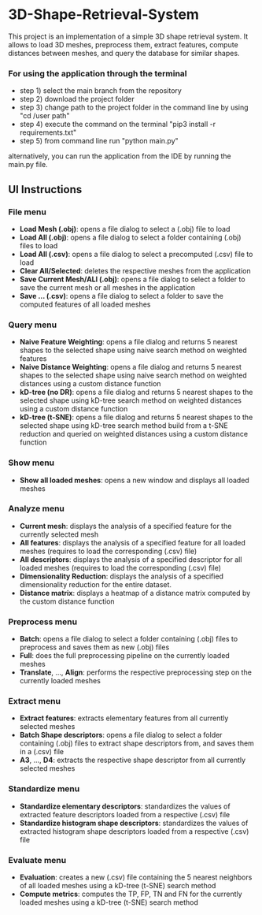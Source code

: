 # 3D-Shape-Retrieval-System

This project is an implementation of a simple 3D shape retrieval system.
It allows to load 3D meshes, preprocess them, extract features, compute distances between meshes, and query the database for similar shapes.

### For using the application through the terminal
* step 1) select the main branch from the repository
* step 2) download the project folder
* step 3) change path to the project folder in the command line by using "cd /user path"
* step 4) execute the command on the terminal "pip3 install -r requirements.txt"
* step 5) from command line run "python main.py"

alternatively, you can run the application from the IDE by running the main.py file.

## UI Instructions
### File menu
* __Load Mesh (.obj)__: opens a file dialog to select a (.obj) file to load
* __Load All (.obj)__: opens a file dialog to select a folder containing (.obj) files to load
* __Load All (.csv)__: opens a file dialog to select a precomputed (.csv) file to load
* __Clear All/Selected__: deletes the respective meshes from the application
* __Save Current Mesh/ALl (.obj)__: opens a file dialog to select a folder to save the current mesh or all meshes in the application
* __Save ... (.csv)__: opens a file dialog to select a folder to save the computed features of all loaded meshes

### Query menu
* __Naive Feature Weighting__: opens a file dialog and returns 5 nearest shapes to the selected shape using naive search method on weighted features
* __Naive Distance Weighting__: opens a file dialog and returns 5 nearest shapes to the selected shape using naive search method on weighted distances using a custom distance function
* __kD-tree (no DR)__: opens a file dialog and returns 5 nearest shapes to the selected shape using kD-tree search method on weighted distances using a custom distance function
* __kD-tree (t-SNE)__: opens a file dialog and returns 5 nearest shapes to the selected shape using kD-tree search method build from a t-SNE reduction and queried on weighted distances using a custom distance function

### Show menu
* __Show all loaded meshes__: opens a new window and displays all loaded meshes

### Analyze menu
* __Current mesh__: displays the analysis of a specified feature for the currently selected mesh
* __All features__: displays the analysis of a specified feature for all loaded meshes (requires to load the corresponding (.csv) file)
* __All descriptors__: displays the analysis of a specified descriptor for all loaded meshes (requires to load the corresponding (.csv) file)
* __Dimensionality Reduction__: displays the analysis of a specified dimensionality reduction for the entire dataset.
* __Distance matrix__: displays a heatmap of a distance matrix computed by the custom distance function

### Preprocess menu
* __Batch__: opens a file dialog to select a folder containing (.obj) files to preprocess and saves them as new (.obj) files
* __Full__: does the full preprocessing pipeline on the currently loaded meshes
* __Translate__, ..., __Align__: performs the respective preprocessing step on the currently loaded meshes

### Extract menu
* __Extract features__: extracts elementary features from all currently selected meshes
* __Batch Shape descriptors__: opens a file dialog to select a folder containing (.obj) files to extract shape descriptors from, and saves them in a (.csv) file
* __A3__, ..., __D4__: extracts the respective shape descriptor from all currently selected meshes

### Standardize menu
* __Standardize elementary descriptors__: standardizes the values of extracted feature descriptors loaded from a respective (.csv) file
* __Standardize histogram shape descriptors__: standardizes the values of extracted histogram shape descriptors loaded from a respective (.csv) file

### Evaluate menu
* __Evaluation__: creates a new (.csv) file containing the 5 nearest neighbors of all loaded meshes using a kD-tree (t-SNE) search method
* __Compute metrics__: computes the TP, FP, TN and FN for the currently loaded meshes using a kD-tree (t-SNE) search method